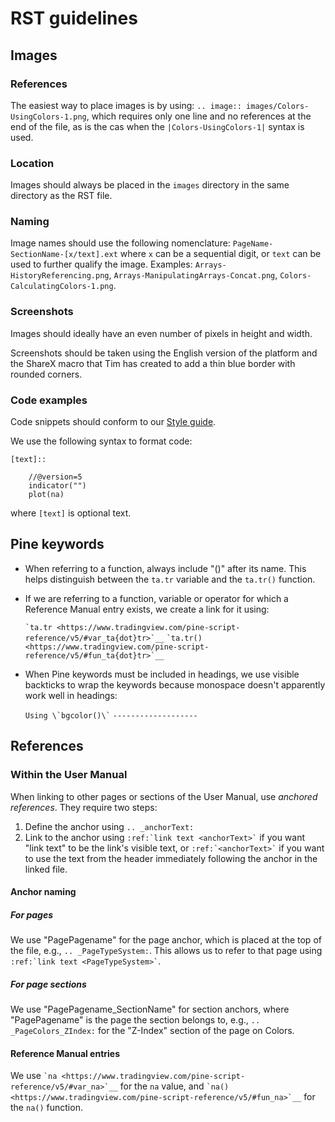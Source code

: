 # RST guidelines




## Images

### References

The easiest way to place images is by using: ``.. image:: images/Colors-UsingColors-1.png``, which requires only one line and no references at the end of the file, as is the cas when the ``|Colors-UsingColors-1|`` syntax is used.

### Location

Images should always be placed in the ``images`` directory in the same directory as the RST file.

### Naming

Image names should use the following nomenclature: ``PageName-SectionName-[x/text].ext`` where ``x`` can be a sequential digit, or ``text`` can be used to further qualify the image. Examples: ``Arrays-HistoryReferencing.png``, ``Arrays-ManipulatingArrays-Concat.png``, ``Colors-CalculatingColors-1.png``.

### Screenshots

Images should ideally have an even number of pixels in height and width.

Screenshots should be taken using the English version of the platform and the ShareX macro that Tim has created to add a thin blue border with rounded corners.


### Code examples

Code snippets should conform to our [Style guide](https://www.tradingview.com/pine-script-docs/en/v4/Style_guide.html).

We use the following syntax to format code:

```
[text]::

    //@version=5
    indicator("")
    plot(na)
```

where ``[text]`` is optional text.



## Pine keywords

- When referring to a function, always include "()" after its name. This helps distinguish between the `ta.tr` variable and the `ta.tr()` function.
- If we are referring to a function, variable or operator for which a Reference Manual entry exists, we create a link for it using:

    `` `ta.tr <https://www.tradingview.com/pine-script-reference/v5/#var_ta{dot}tr>`__ ``
    `` `ta.tr() <https://www.tradingview.com/pine-script-reference/v5/#fun_ta{dot}tr>`__ ``

- When Pine keywords must be included in headings, we use visible backticks to wrap the keywords because monospace doesn't apparently work well in headings:

    `` Using \`bgcolor()\` ``
    `` ------------------- ``




## References

### Within the User Manual

When linking to other pages or sections of the User Manual, use *anchored references*. They require two steps:

1. Define the anchor using `.. _anchorText:`
2. Link to the anchor using `` :ref:`link text <anchorText>` `` if you want "link text" to be the link's visible text, or `` :ref:`<anchorText>` `` if you want to use the text from the header immediately following the anchor in the linked file.

#### Anchor naming

##### For pages

We use "PagePagename" for the page anchor, which is placed at the top of the file, e.g., `.. _PageTypeSystem:`. 
This allows us to refer to that page using `` :ref:`link text <PageTypeSystem>` ``.

##### For page sections

We use "PagePagename_SectionName" for section anchors, where "PagePagename" is the page the section belongs to, e.g., `.. _PageColors_ZIndex:` for the "Z-Index" section of the page on Colors.

#### Reference Manual entries

We use `` `na <https://www.tradingview.com/pine-script-reference/v5/#var_na>`__ `` for the ``na`` value, and `` `na() <https://www.tradingview.com/pine-script-reference/v5/#fun_na>`__ `` for the ``na()`` function.


